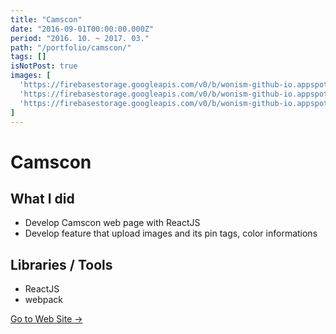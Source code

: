 ```yaml
---
title: "Camscon"
date: "2016-09-01T00:00:00.000Z"
period: "2016. 10. ~ 2017. 03."
path: "/portfolio/camscon/"
tags: []
isNotPost: true
images: [
  'https://firebasestorage.googleapis.com/v0/b/wonism-github-io.appspot.com/o/portfolio%2Fcamscon1.png?alt=media',
  'https://firebasestorage.googleapis.com/v0/b/wonism-github-io.appspot.com/o/portfolio%2Fcamscon2.png?alt=media',
  'https://firebasestorage.googleapis.com/v0/b/wonism-github-io.appspot.com/o/portfolio%2Fcamscon3.png?alt=media',
]
---
```


# Camscon

## What I did
- Develop Camscon web page with ReactJS
- Develop feature that upload images and its pin tags, color informations

## Libraries / Tools
- ReactJS
- webpack

[Go to Web Site →](https://camscon.kr)
